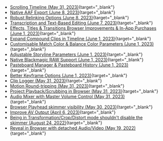 - [Scrolling Timeline (May 31, 2023)](https://github.com/CommandPost/FCPCafe/issues/102){target="_blank"}
- [Native AAF Export (June 8, 2023)](https://github.com/CommandPost/FCPCafe/issues/147){target="_blank"}
- [Robust Relinking Options (June 8, 2023)](https://github.com/CommandPost/FCPCafe/issues/146){target="_blank"}
- [Transcription and Text-Based Editing (June 7, 2023)](https://github.com/CommandPost/FCPCafe/issues/138){target="_blank"}
- [Effects, Titles & Transitions Browser Improvements & In-App Purchases (June 1, 2023)](https://github.com/CommandPost/FCPCafe/issues/117){target="_blank"}
- [Expand Compound Clips in Timeline (June 1, 2023)](https://github.com/CommandPost/FCPCafe/issues/116){target="_blank"}
- [Customisable Match Color & Balance Color Parameters (June 1, 2023)](https://github.com/CommandPost/FCPCafe/issues/115){target="_blank"}
- [Adjustable Storyline Parameters (June 1, 2023)](https://github.com/CommandPost/FCPCafe/issues/114){target="_blank"}
- [Native Blackmagic RAW Support (June 1, 2023)](https://github.com/CommandPost/FCPCafe/issues/113){target="_blank"}
- [Pasteboard Manager & Pasteboard History (June 1, 2023)](https://github.com/CommandPost/FCPCafe/issues/112){target="_blank"}
- [Better Keyframe Options (June 1, 2023)](https://github.com/CommandPost/FCPCafe/issues/111){target="_blank"}
- [Clip Logger (May 31, 2023)](https://github.com/CommandPost/FCPCafe/issues/107){target="_blank"}
- [Motion Round-tripping (May 31, 2023)](https://github.com/CommandPost/FCPCafe/issues/106){target="_blank"}
- [Project Playback/Scrubbing in Browser (May 31, 2023)](https://github.com/CommandPost/FCPCafe/issues/104){target="_blank"}
- [Audio Mixer with Master Volume Control (May 31, 2023)](https://github.com/CommandPost/FCPCafe/issues/103){target="_blank"}
- [Browser Playhead skimmer visibility (May 30, 2023)](https://github.com/CommandPost/FCPCafe/issues/101){target="_blank"}
- [Improve AV Output (April 6, 2023)](https://github.com/CommandPost/FCPCafe/issues/89){target="_blank"}
- [Being in Transformation/Crop/Distort mode shouldn't disable the skimmer (August 24, 2022)](https://github.com/CommandPost/FCPCafe/issues/85){target="_blank"}
- [Reveal in Browser with detached Audio/Video (May 19, 2022)](https://github.com/CommandPost/FCPCafe/issues/78){target="_blank"}
